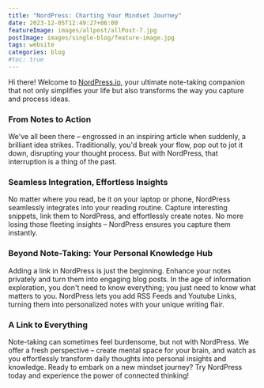 ```yaml
---
title: "NordPress: Charting Your Mindset Journey"
date: 2023-12-05T12:49:27+06:00
featureImage: images/allpost/allPost-7.jpg
postImage: images/single-blog/feature-image.jpg
tags: website
categories: blog
#toc: true
---
```

Hi there!
Welcome to [NordPress.io](https://nordpress.io), your ultimate note-taking companion that not only simplifies your life but also transforms the way you capture and process ideas.
### From Notes to Action
We've all been there – engrossed in an inspiring article when suddenly, a brilliant idea strikes. Traditionally, you'd break your flow, pop out to jot it down, disrupting your thought process. But with NordPress, that interruption is a thing of the past.
### Seamless Integration, Effortless Insights
No matter where you read, be it on your laptop or phone, NordPress seamlessly integrates into your reading routine. Capture interesting snippets, link them to NordPress, and effortlessly create notes. No more losing those fleeting insights – NordPress ensures you capture them instantly.
### Beyond Note-Taking: Your Personal Knowledge Hub
Adding a link in NordPress is just the beginning. Enhance your notes privately and turn them into engaging blog posts. In the age of information exploration, you don't need to know everything; you just need to know what matters to you. NordPress lets you add RSS Feeds and Youtube Links, turning them into personalized notes with your unique writing flair.
### A Link to Everything
Note-taking can sometimes feel burdensome, but not with NordPress. We offer a fresh perspective – create mental space for your brain, and watch as you effortlessly transform daily thoughts into personal insights and knowledge.
Ready to embark on a new mindset journey? Try NordPress today and experience the power of connected thinking!
